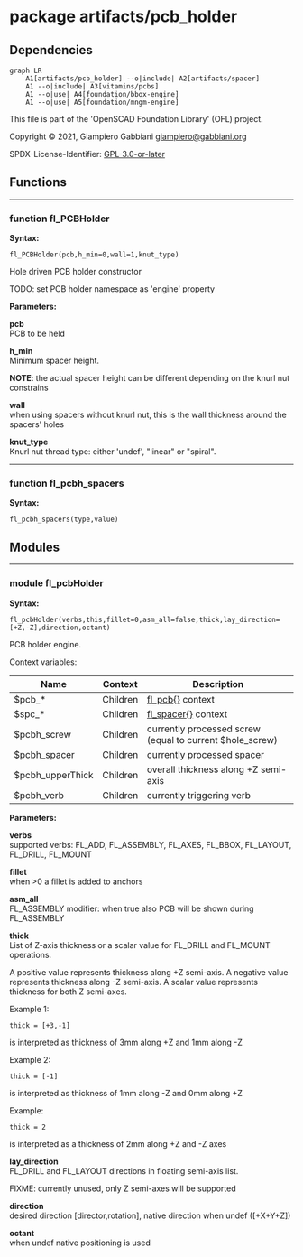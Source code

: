 # package artifacts/pcb_holder

## Dependencies

```mermaid
graph LR
    A1[artifacts/pcb_holder] --o|include| A2[artifacts/spacer]
    A1 --o|include| A3[vitamins/pcbs]
    A1 --o|use| A4[foundation/bbox-engine]
    A1 --o|use| A5[foundation/mngm-engine]
```

This file is part of the 'OpenSCAD Foundation Library' (OFL) project.

Copyright © 2021, Giampiero Gabbiani <giampiero@gabbiani.org>

SPDX-License-Identifier: [GPL-3.0-or-later](https://spdx.org/licenses/GPL-3.0-or-later.html)


## Functions

---

### function fl_PCBHolder

__Syntax:__

```text
fl_PCBHolder(pcb,h_min=0,wall=1,knut_type)
```

Hole driven PCB holder constructor

TODO: set PCB holder namespace as 'engine' property


__Parameters:__

__pcb__  
PCB to be held

__h_min__  
Minimum spacer height.

__NOTE__: the actual spacer height can be different depending on the knurl
nut constrains


__wall__  
when using spacers without knurl nut, this is the wall thickness around the
spacers' holes


__knut_type__  
Knurl nut thread type: either 'undef', "linear" or "spiral".



---

### function fl_pcbh_spacers

__Syntax:__

```text
fl_pcbh_spacers(type,value)
```

## Modules

---

### module fl_pcbHolder

__Syntax:__

    fl_pcbHolder(verbs,this,fillet=0,asm_all=false,thick,lay_direction=[+Z,-Z],direction,octant)

PCB holder engine.

Context variables:

| Name             | Context   | Description
| ---              | ---       | ---
| $pcb_*           | Children  | [fl_pcb{}](../vitamins/pcbs.md#module-fl_pcb) context
| $spc_*           | Children  | [fl_spacer{}](spacer.md#module-fl_spacer) context
| $pcbh_screw      | Children  | currently processed screw (equal to current $hole_screw)
| $pcbh_spacer     | Children  | currently processed spacer
| $pcbh_upperThick | Children  | overall thickness along +Z semi-axis
| $pcbh_verb       | Children  | currently triggering verb


__Parameters:__

__verbs__  
supported verbs: FL_ADD, FL_ASSEMBLY, FL_AXES, FL_BBOX, FL_LAYOUT,
FL_DRILL, FL_MOUNT


__fillet__  
when >0 a fillet is added to anchors

__asm_all__  
FL_ASSEMBLY modifier: when true also PCB will be shown during FL_ASSEMBLY

__thick__  
List of Z-axis thickness or a scalar value for FL_DRILL and FL_MOUNT
operations.

A positive value represents thickness along +Z semi-axis.
A negative value represents thickness along -Z semi-axis.
A scalar value represents thickness for both Z semi-axes.

Example 1:

    thick = [+3,-1]

is interpreted as thickness of 3mm along +Z and 1mm along -Z

Example 2:

    thick = [-1]

is interpreted as thickness of 1mm along -Z and 0mm along +Z

Example:

    thick = 2

is interpreted as a thickness of 2mm along +Z and -Z axes



__lay_direction__  
FL_DRILL and FL_LAYOUT directions in floating semi-axis list.

FIXME: currently unused, only Z semi-axes will be supported


__direction__  
desired direction [director,rotation], native direction when undef ([+X+Y+Z])

__octant__  
when undef native positioning is used



